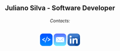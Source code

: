 <h2 align="center">Juliano Silva - Software Developer</h2>
<h6 align="center">Contacts:</h6>
<p align="center">
  <a href="https://julianoacs.github.io/Portfolio/" target="_blank">
    <img src="https://github.com/julianoacs/julianoacs/blob/main/imagens/logoDev.png" target="_blank" width="40px"></a>
  <a href="mailto:julianoacsilva@hotmail.com">
    <img src="https://github.com/julianoacs/julianoacs/blob/main/imagens/eMail.png" width="40px"></a>
  <a href="https://www.linkedin.com/in/julianoacs/">
    <img src="https://github.com/julianoacs/julianoacs/blob/main/imagens/linkedin.png" width="40px"></a>  
</p>
